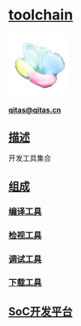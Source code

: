 ﻿# [toolchain](https://github.com/sochub/toolchain) 

[![sites](SoC/SoC.png)](http://www.qitas.cn) 

####  qitas@qitas.cn

## [描述](https://github.com/sochub/toolchain/wiki) 

开发工具集合

## [组成](SoC/)

### [编译工具](https://github.com/sochub/compile)

### [检视工具](https://github.com/sochub/lint)

### [调试工具](https://github.com/sochub/debug)

### [下载工具](https://github.com/sochub/flash)

##  [SoC开发平台](http://www.qitas.cn)   